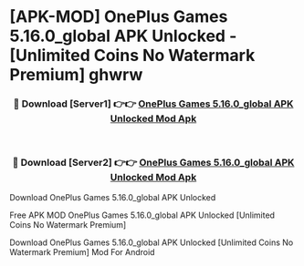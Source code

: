 # [APK-MOD] OnePlus Games 5.16.0_global APK Unlocked - [Unlimited Coins No Watermark Premium] ghwrw



<div align="center">
<h3>🔴 Download [Server1] 👉👉 <a href="https://momento.my/?title=OnePlus_Games_5.16.0_global_APK_Unlocked">OnePlus Games 5.16.0_global APK Unlocked Mod Apk</a></h3><br>

<h3>🔴 Download [Server2] 👉👉 <a href="https://momento.my/?title=OnePlus_Games_5.16.0_global_APK_Unlocked">OnePlus Games 5.16.0_global APK Unlocked Mod Apk</a></h3>
</div>



Download OnePlus Games 5.16.0_global APK Unlocked 

Free APK MOD OnePlus Games 5.16.0_global APK Unlocked [Unlimited Coins No Watermark Premium]

Download OnePlus Games 5.16.0_global APK Unlocked [Unlimited Coins No Watermark Premium] Mod For Android
